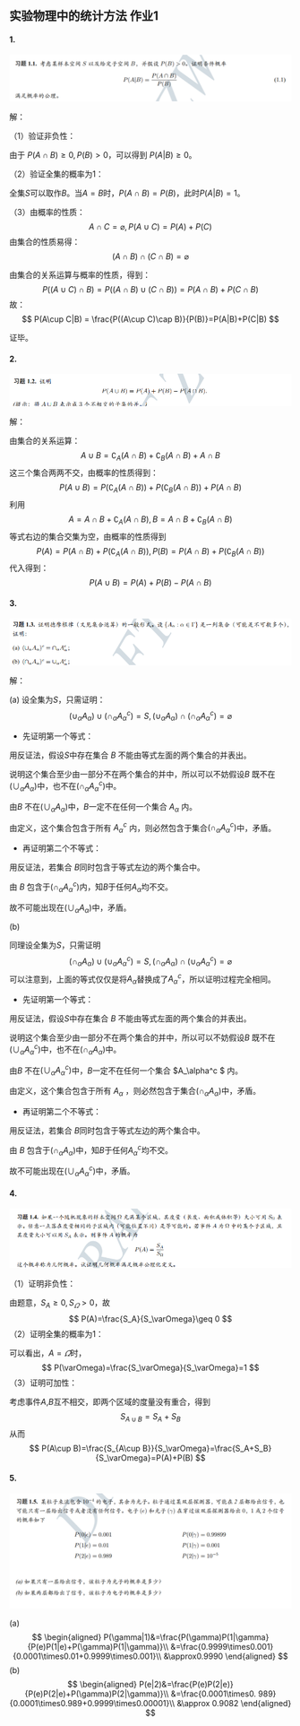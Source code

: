 ## 实验物理中的统计方法 作业1

#### 1. 

![image-20250301221053839](https://raw.githubusercontent.com/stur007/img/main/img/202503012211007.png)

解：

（1）验证非负性：

由于 $P(A \cap B) \geq 0, P(B) > 0$，可以得到 $P(A|B) \geq 0$。

（2）验证全集的概率为1：

全集$S$可以取作$B$。当$A=B$时，$P(A\cap B)=P(B)$，此时$P(A|B)=1$。

（3）由概率的性质：
$$
A\cap C = \varnothing, P(A\cup C)=P(A)+P(C)
$$
由集合的性质易得：
$$
(A\cap B)\cap (C\cap B)=\varnothing
$$


由集合的关系运算与概率的性质，得到：
$$
P((A\cup C)\cap B) = P((A\cap B)\cup (C \cap B))=P(A\cap B)+P(C\cap B)
$$
故：
$$
P(A\cup C|B) = \frac{P((A\cup C)\cap B)}{P(B)}=P(A|B)+P(C|B)
$$

证毕。

#### 2.

![image-20250301221114784](https://raw.githubusercontent.com/stur007/img/main/img/202503012211882.png)

解：

由集合的关系运算：
$$
A\cup B = \complement_A(A \cap B)+ \complement_B(A\cap B)+A\cap B
$$
这三个集合两两不交，由概率的性质得到：
$$
P(A\cup B)=P(\complement_A(A \cap B))+ P(\complement_B(A\cap B))+P(A\cap B)
$$
利用
$$
A=A\cap B+\complement_A(A\cap B), B=A\cap B+\complement_B (A\cap B)
$$
等式右边的集合交集为空，由概率的性质得到
$$
P(A) =P(A\cap B)+P(\complement_A(A\cap B)),P(B)=P(A\cap B)+P(\complement_B (A\cap B))
$$
代入得到：
$$
P(A\cup B)=P(A)+P(B)-P(A\cap B)
$$

#### 3.

![image-20250302102512566](https://raw.githubusercontent.com/stur007/img/main/img/202503021025673.png)

解：

(a) 设全集为$S$，只需证明：
$$
(\cup _\alpha A_\alpha)\cup (\cap_\alpha A_\alpha ^c)=S,(\cup _\alpha A_\alpha)\cap (\cap_\alpha A_\alpha ^c)=\varnothing
$$
- 先证明第一个等式：

用反证法，假设$S$中存在集合 $B$ 不能由等式左面的两个集合的并表出。

说明这个集合至少由一部分不在两个集合的并中，所以可以不妨假设$B$ 既不在$(\cup _\alpha A_\alpha)$中，也不在$(\cap_\alpha A_\alpha ^c)$中。

由$B$ 不在$(\cup _\alpha A_\alpha)$中，$B$一定不在任何一个集合 $A_\alpha$ 内。

由定义，这个集合包含于所有 $A_\alpha^c$ 内，则必然包含于集合$(\cap_\alpha A_\alpha ^c)$中，矛盾。

- 再证明第二个不等式：

用反证法，若集合 $B$同时包含于等式左边的两个集合中。

由 $B$ 包含于$(\cap_\alpha A_\alpha ^c)$内，知$B$于任何$A_\alpha$均不交。

故不可能出现在$(\cup _\alpha A_\alpha)$中，矛盾。

(b)

同理设全集为$S$，只需证明
$$
(\cap_\alpha A_\alpha)\cup(\cup_\alpha A_\alpha^c)=S,(\cap_\alpha A_\alpha)\cap(\cup_\alpha A_\alpha^c)=\varnothing
$$
可以注意到，上面的等式仅仅是将$A_\alpha$替换成了$A_\alpha^c$，所以证明过程完全相同。

- 先证明第一个等式：

用反证法，假设$S$中存在集合 $B$ 不能由等式左面的两个集合的并表出。

说明这个集合至少由一部分不在两个集合的并中，所以可以不妨假设$B$ 既不在$(\cup _\alpha A_\alpha^c)$中，也不在$(\cap_\alpha A_\alpha)$中。

由$B$ 不在$(\cup _\alpha A_\alpha^c )$中，$B$一定不在任何一个集合 $A_\alpha^c $ 内。

由定义，这个集合包含于所有 $A_\alpha$ ，则必然包含于集合$(\cap_\alpha A_\alpha )$中，矛盾。

- 再证明第二个不等式：

用反证法，若集合 $B$同时包含于等式左边的两个集合中。

由 $B$ 包含于$(\cap_\alpha A_\alpha)$中，知$B$于任何$A_\alpha^c$均不交。

故不可能出现在$(\cup _\alpha A_\alpha^c )$中，矛盾。

#### 4.

![image-20250302104848379](https://raw.githubusercontent.com/stur007/img/main/img/202503021109096.png)

（1）证明非负性：

由题意，$S_A\geq0,S_\varOmega>0$，故
$$
P(A)=\frac{S_A}{S_\varOmega}\geq 0
$$
（2）证明全集的概率为1：

可以看出，$A=\varOmega$时，
$$
P(\varOmega)=\frac{S_\varOmega}{S_\varOmega}=1
$$
（3）证明可加性：

考虑事件$A$,$B$互不相交，即两个区域的度量没有重合，得到
$$
S_{A\cup B}=S_A+S_B
$$
从而
$$
P(A\cup B)=\frac{S_{A\cup B}}{S_\varOmega}=\frac{S_A+S_B}{S_\varOmega}=P(A)+P(B)
$$

#### 5.

![image-20250302105600663](https://raw.githubusercontent.com/stur007/img/main/img/202503021109311.png)

(a)
$$
\begin{aligned}
P(\gamma|1)&=\frac{P(\gamma)P(1|\gamma}{P(e)P(1|e)+P(\gamma)P(1|\gamma)}\\
&=\frac{0.9999\times0.001}{0.0001\times0.01+0.9999\times0.001}\\
&\approx0.9990
\end{aligned}
$$
(b)
$$
\begin{aligned}
P(e|2)&=\frac{P(e)P(2|e)}{P(e)P(2|e)+P(\gamma)P(2|\gamma)}\\
&=\frac{0.0001\times0.
989}{0.0001\times0.989+0.9999\times0.00001}\\
&\approx 0.9082
\end{aligned}
$$
